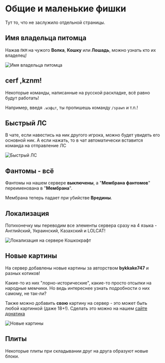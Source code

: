 # Общие и маленькие фишки

Тут то, что не заслужило отдельной страницы.

## Имя владельца питомца

Нажав `ПКМ` на чужого **Волка**, **Кошку** или **Лошадь**, можно узнать кто их владелец!

![Имя владельца питомца](/assets/gameplay/unique/qol/qol_pet.png)

## cerf ,kznm!

Некоторые команды, написанные на русской раскладке, всё равно будут работать!

Например, введя `.ызфцт`, ты пропишешь команду `/spawn` и т.п.!

## Быстрый ЛС

В чате, если навестись на ник другого игрока, можно будет увидеть его основной ник. А если нажать, то в чат 
автоматически вставится команда на отправление ЛС

![Быстрый ЛС](/assets/gameplay/unique/qol/qol_ls.png)

## Фантомы - всё

Фантомы на нашем сервере **выключены**, а "**Мембрана фантомов**" переименована в "**Мембрана**".  

Мембрана теперь падает при убийстве **Вредины**.

## Локализация

Потихонечку мы переводим все элементы сервера сразу на 4 языка - Английский, Украинский, Казахский и LOLCAT!

![Локализация на сервере Кошкокрафт](/assets/gameplay/unique/qol/translations.png)

## Новые картины

На сервер добавлены новые картины за авторством **bykkake747** и разных котиков!

Какие-то из них "лорно-исторические", какие-то просто отсылки на народные мемчики. Но ведь интереснее узнать подробности о них самому, не так-ли?

Также можно добавить **свою** картину на сервер - это может быть любой картинкой (даже 18+!). Сделать это можно на нашем [сайте донатика](https://donate.catcraftmc.ru)

![Новые картины](/assets/gameplay/unique/qol/paintings.png)

## Плиты

Некоторые плиты при складывании друг на друга образуют новые блоки.  

<ImageCompare class="shadow-lg rounded-2xl">
    <template #left>
        <img src="/assets/gameplay/unique/qol/slab_no_rp.png" />
    </template>
    <template #right>
        <img src="/assets/gameplay/unique/qol/slab_rp.png" />
    </template>
</ImageCompare>